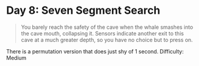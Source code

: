 # Day 8: Seven Segment Search

> You barely reach the safety of the cave when the whale smashes into the cave mouth, collapsing it. 
> Sensors indicate another exit to this cave at a much greater depth, so you have no choice but to press on.

There is a permutation version that does just shy of 1 second.
Difficulty: Medium